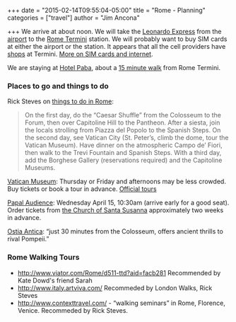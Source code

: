 +++
date = "2015-02-14T09:55:04-05:00"
title = "Rome - Planning"
categories = ["travel"]
author = "Jim Ancona"

+++
We arrive at about noon. We will take the
[Leonardo Express](http://www.trenitalia.com/cms/v/index.jsp?vgnextoid=dd2aeb82a8fbf310VgnVCM1000008916f90aRCRD)
from the [airport](http://www.adr.it/web/aeroporti-di-roma-en-/pax-fco-fiumicino)
to the [Rome Termini](http://www.romatermini.com/en/) station. We will
probably want to buy SIM cards at either the airport or the
station. It appears that all the cell providers have
[shops](http://www.romatermini.com/en/store/index/hi-tech) at
Termini. [More on SIM cards and internet](/travel/internet).

We are staying at [Hotel Paba](http://www.hotelpaba.com/dove-siamo/),
about a
[15 minute walk](https://maps.google.com/maps?saddr=Termini,+Rome,+Italy&daddr=Via+Cavour,+266,+00184+Roma,+Italy&hl=en-US&sll=41.893626,12.489727&sspn=0.042871,0.074587&geocode=Fc1ZfwIdBMe-ACE40E6Bc9qzMilVR0Xco2EvEzE40E6Bc9qzMg%3BFfo-fwId_5O-ACnBFXRfsWEvEzEFZf5SR00YRg&oq=Rome+Ter&gl=US&dirflg=w&mra=ltm&t=m&z=16)
from Rome Termini.

### Places to go and things to do

Rick Steves on
[things to do in Rome](https://www.ricksteves.com/watch-read-listen/read/articles/planning-your-time-in-rome):

> On the first day, do the “Caesar Shuffle” from the Colosseum to the
> Forum, then over Capitoline Hill to the Pantheon. After a siesta,
> join the locals strolling from Piazza del Popolo to the Spanish Steps.
> On the second day, see Vatican City (St. Peter’s, climb the dome,
> tour the Vatican Museum). Have dinner on the atmospheric
> Campo de’ Fiori, then walk to the Trevi Fountain and Spanish
> Steps. With a third day, add the Borghese Gallery (reservations
> required) and the Capitoline Museums.

[Vatican Museum](http://mv.vatican.va): Thursday or Friday and afternoons may be less
crowded. Buy tickets or book a tour in advance. [Official tours](http://biglietteriamusei.vatican.va/musei/tickets/do?action=booking&codiceLivelloVisita=4&step=1)

[Papal Audience](http://www.papalaudience.org/): Wednesday April 15,
10:30am (arrive early for a good seat). Order tickets from
[the Church of Santa Susanna](http://www.santasusanna.org/popeVatican/tickets.html) approximately
two weeks in advance.

[Ostia Antica](https://www.ricksteves.com/watch-read-listen/read/articles/ostia-antica-near-rome):
“just 30 minutes from the Colosseum, offers ancient thrills to rival
Pompeii.”

### Rome Walking Tours

* http://www.viator.com/Rome/d511-ttd?aid=facb281 Recommended by Kate
Dowd's friend Sarah
* http://www.italy.artviva.com/ Recommeded by London Walks, Rick Steves
* http://www.contexttravel.com/ - “walking seminars” in Rome, Florence,
Venice. Recommeded by Rick Steves.
